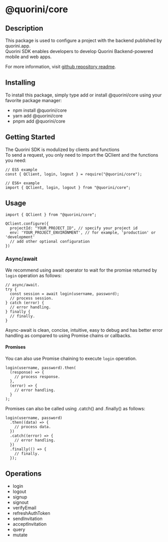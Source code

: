 # @quorini/core

## Description
This package is used to configure a project with the backend published by quorini.app.\
Quorini SDK enables developers to develop Quorini Backend-powered mobile and web apps.

For more information, visit [github repository readme](https://github.com/quorini/quorini-js-sdk#quorini-sdk).

## Installing
To install this package, simply type add or install @quorini/core using your favorite package manager:

- npm install @quorini/core
- yarn add @quorini/core
- pnpm add @quorini/core

## Getting Started
The Quorini SDK is modulized by clients and functions\
To send a request, you only need to import the QClient and the functions you need:

```tsx
// ES5 example
const { QClient, login, logout } = require("@quorini/core");
```
```tsx
// ES6+ example
import { QClient, login, logout } from "@quorini/core";
```

## Usage
```tsx
import { QClient } from "@quorini/core";

QClient.configure({
  projectId: "YOUR_PROJECT_ID", // specify your project id
  env: 'YOUR_PROJECT_ENVIRONMENT', // for example, 'production' or 'development'
  // add other optional configuration
})
```

### Async/await
We recommend using await operator to wait for the promise returned by `login` operation as follows:
```tsx
// async/await.
try {
  const session = await login(username, password);
  // process session.
} catch (error) {
  // error handling.
} finally {
  // finally.
}
```

Async-await is clean, concise, intuitive, easy to debug and has better error handling as compared to using Promise chains or callbacks.
#### Promises
You can also use Promise chaining to execute `login` operation.
```tsx
login(username, password).then(
  (response) => {
    // process response.
  },
  (error) => {
    // error handling.
  }
);
```
Promises can also be called using .catch() and .finally() as follows:
```tsx
login(username, password)
  .then((data) => {
    // process data.
  })
  .catch((error) => {
    // error handling.
  })
  .finally(() => {
    // finally.
  });
```

## Operations
- login
- logout
- signup
- signout
- verifyEmail
- refreshAuthToken
- sendInvitation
- acceptInvitation
- query
- mutate
